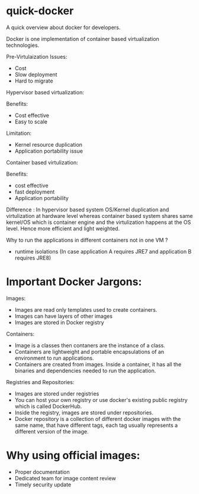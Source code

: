 # quick-docker

A quick overview about docker for developers. 


Docker is one implementation of container based virtualization technologies.

Pre-Virtulaization Issues:
- Cost
- Slow deployment
- Hard to migrate

Hypervisor based virtualization:

Benefits:
- Cost effective 
- Easy to scale

Limitation:
- Kernel resource duplication
- Application portability issue

Container based virtulization:

Benefits:
- cost effective
- fast deployment
- Application portability

Difference : In hypervisor based system OS/Kernel duplication and virtulization at hardware level whereas container based system shares same kernel/OS 
which is container engine and the virtulization happens at the OS level. Hence more efficient and light weighted.

Why to run the applications in different containers not in one VM ?
- runtime isolations (In case application A requires JRE7 and application B requires JRE8)

# Important Docker Jargons:

Images:

- Images are read only templates used to create containers.
- Images can have layers of other images
- Images are stored in Docker registry

Containers:

- Image is a classes then contaners are the instance of a class.
- Containers	are	lightweight	and	portable	encapsulations	of	an	environment	to run applications.
- Containers	are	created	from	images.	Inside	a	container,	it	has	all	the	binaries	and	dependencies	needed	to	run	the	application.

Registries	and	Repositories:

- Images are stored under registries
- You can host your own registry or use docker's existing public registry which is called DockerHub.
- Inside the registry, images are stored under repositories.
- Docker repository	is	a	collection	of	different	docker images	with	the	same	name,	that	have	different	tags,	each	tag	usually	represents	a	different	version	of	the	image.

# Why using official images:
- Proper documentation
- Dedicated team for image content review
- Timely security update



